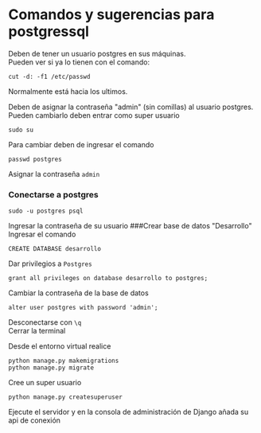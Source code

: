 # Comandos y sugerencias para postgressql

Deben de tener un usuario postgres en sus máquinas.  
Pueden ver si ya lo tienen con el comando:
```
cut -d: -f1 /etc/passwd
```
Normalmente está hacia los ultimos.  

Deben de asignar la contraseña "admin" (sin comillas) al usuario postgres.  
Pueden cambiarlo deben entrar como super usuario
```
sudo su
```
Para cambiar deben de ingresar el comando
```
passwd postgres
```
Asignar la contraseña ``` admin ```  

### Conectarse a postgres
```
sudo -u postgres psql
```
Ingresar la contraseña de su usuario
###Crear base de datos "Desarrollo"  
Ingresar el comando  
````
CREATE DATABASE desarrollo
````
Dar privilegios a ```Postgres```  
````
grant all privileges on database desarrollo to postgres;
````

Cambiar la contraseña de la base de datos
````
alter user postgres with password 'admin';
````

Desconectarse con ```\q```  
Cerrar la terminal  

Desde el entorno virtual realice 
````
python manage.py makemigrations
python manage.py migrate
````

Cree un super usuario
````
python manage.py createsuperuser
````
Ejecute el servidor y en la consola de administración de Django añada su api de conexión 
